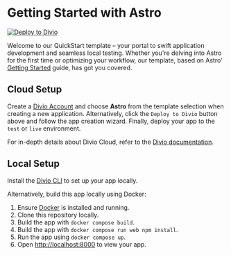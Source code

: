 # Getting Started with Astro

[![Deploy to Divio](https://docs.divio.com/deploy-to-divio.svg)](https://control.divio.com/app/new/?template_url=https://github.com/divio/getting-started-with-astro/archive/refs/heads/main.zip)

Welcome to our QuickStart template – your portal to swift application development and seamless local testing. Whether you're delving into Astro for the first time or optimizing your workflow, our template, based on Astro' [Getting Started](https://docs.astro.build/en/getting-started/) guide, has got you covered.

## Cloud Setup

Create a [Divio Account](https://control.divio.com/) and choose **Astro** from the template selection when creating a new application. Alternatively, click the `Deploy to Divio` button above and follow the app creation wizard. Finally, deploy your app to the `test` or `live` environment.

For in-depth details about Divio Cloud, refer to the [Divio documentation](https://docs.divio.com/introduction/).

## Local Setup

Install the [Divio CLI](https://github.com/divio/divio-cli) to set up your app locally.

Alternatively, build this app locally using Docker:

1. Ensure [Docker](https://docs.docker.com/get-docker/) is installed and running.
2. Clone this repository locally.
3. Build the app with `docker compose build`.
4. Build the app with `docker compose run web npm install`.
5. Run the app using `docker compose up`.
6. Open [http://localhost:8000]() to view your app.
